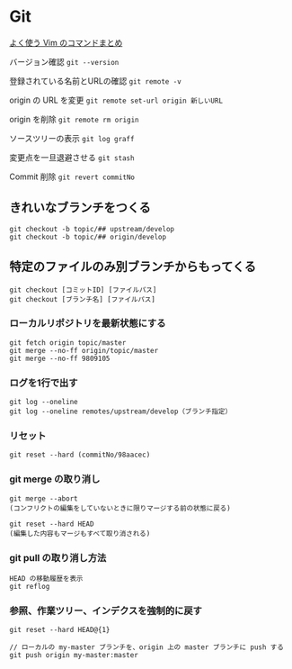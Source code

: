 # Git

[よく使う Vim のコマンドまとめ](https://qiita.com/hide/items/5bfe5b322872c61a6896)


バージョン確認
`git --version `

登録されている名前とURLの確認
`git remote -v `

origin の URL を変更
`git remote set-url origin 新しいURL`

origin を削除
`git remote rm origin`

ソースツリーの表示
`git log graff `

変更点を一旦退避させる
`git stash `

Commit 削除
`git revert commitNo`



## **きれいなブランチをつくる**

    git checkout -b topic/## upstream/develop
    git checkout -b topic/## origin/develop

## **特定のファイルのみ別ブランチからもってくる**

    git checkout [コミットID] [ファイルパス]
    git checkout [ブランチ名] [ファイルパス]

### ローカルリポジトリを最新状態にする

    git fetch origin topic/master
    git merge --no-ff origin/topic/master
    git merge --no-ff 9809105

### ログを1行で出す

    git log --oneline
    git log --oneline remotes/upstream/develop（ブランチ指定）

### リセット

    git reset --hard (commitNo/98aacec)

### git merge の取り消し

    git merge --abort
    (コンフリクトの編集をしていないときに限りマージする前の状態に戻る)
    
    git reset --hard HEAD
    (編集した内容もマージもすべて取り消される)

### git pull の取り消し方法

    HEAD の移動履歴を表示
    git reflog

### 参照、作業ツリー、インデクスを強制的に戻す

    git reset --hard HEAD@{1}

    // ローカルの my-master ブランチを、origin 上の master ブランチに push する
    git push origin my-master:master
